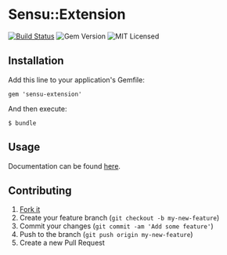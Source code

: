 # Sensu::Extension

[![Build Status](https://travis-ci.org/sensu/sensu-extension.svg?branch=master)](https://travis-ci.org/sensu/sensu-extension)
![Gem Version](https://img.shields.io/gem/v/sensu-extension.svg)
![MIT Licensed](https://img.shields.io/github/license/sensu/sensu.svg)

## Installation

Add this line to your application's Gemfile:

    gem 'sensu-extension'

And then execute:

    $ bundle

## Usage

Documentation can be found [here](http://rubydoc.info/github/sensu/sensu-extension/Sensu/Extension).

## Contributing

1. [Fork it](https://github.com/sensu/sensu-extension/fork)
2. Create your feature branch (`git checkout -b my-new-feature`)
3. Commit your changes (`git commit -am 'Add some feature'`)
4. Push to the branch (`git push origin my-new-feature`)
5. Create a new Pull Request
